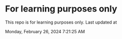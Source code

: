 # For learning purposes only
This repo is for learning purposes only.
Last updated at

Monday, February 26, 2024 7:21:25 AM

